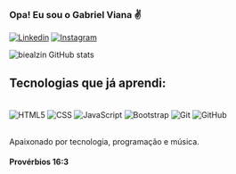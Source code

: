 
### Opa! Eu sou o Gabriel Viana ✌️

[![Linkedin](https://img.shields.io/badge/LinkedIn-0077B5?style=for-the-badge&logo=linkedin&logoColor=white)](https://www.linkedin.com/in/gabriel-oscar-viana) [![Instagram](https://img.shields.io/badge/Instagram-E4405F?style=for-the-badge&logo=instagram&logoColor=white)](https://www.instagram.com/gabrieelviana/)

![biealzin GitHub stats](https://github-readme-stats.vercel.app/api?username=biealzin&show_icons=true&theme=dark)

## Tecnologias que já aprendi:

<div style="display: inline_block"><br/> 
  <img align="center" alt="HTML5" src="https://img.shields.io/badge/HTML5-E34F26?style=for-the-badge&logo=html5&logoColor=white"/>
  <img align="center" alt="CSS" src="https://img.shields.io/badge/CSS-239120?&style=for-the-badge&logo=css3&logoColor=white"/>
  <img align="center" alt="JavaScript" src="https://img.shields.io/badge/JavaScript-F7DF1E?style=for-the-badge&logo=javascript&logoColor=black"/>
  <img align="center" alt="Bootstrap" src="https://img.shields.io/badge/Bootstrap-563D7C?style=for-the-badge&logo=bootstrap&logoColor=white"/>
  <img align="center" alt="Git" src="https://img.shields.io/badge/GIT-E44C30?style=for-the-badge&logo=git&logoColor=white"/>
  <img align="center" alt="GitHub" src="https://img.shields.io/badge/GitHub-100000?style=for-the-badge&logo=github&logoColor=white"/>
</div><br/>

Apaixonado por tecnologia, programação e música. 
#### Provérbios 16:3 

